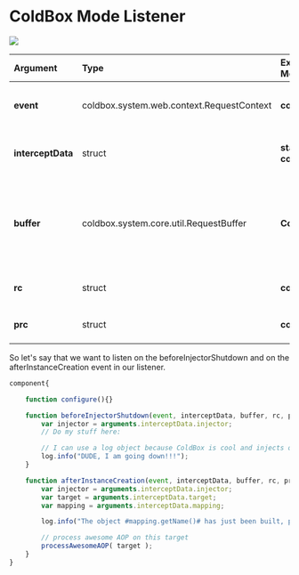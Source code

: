 # ColdBox Mode Listener

![](../../../.gitbook/assets/coldboxlistener.jpg)

| **Argument** | **Type** | **Execution Mode** | **Description** |
| :--- | :--- | :--- | :--- |
| **event** | coldbox.system.web.context.RequestContext | **coldbox** | The request context of the running request |
| **interceptData** | struct | **standalone-coldbox** | The data structure passed in the event |
| **buffer** | coldbox.system.core.util.RequestBuffer | **ColdBox** | A request buffer object for producing elegant content in ColdBox applications |
| **rc** | struct | **coldbox** | Reference to the `rc` scope |
| **prc** | struct | **coldbox** | Reference to the `prc` scope |

So let's say that we want to listen on the beforeInjectorShutdown and on the afterInstanceCreation event in our listener.

```javascript
component{

    function configure(){}

    function beforeInjectorShutdown(event, interceptData, buffer, rc, prc ){
        var injector = arguments.interceptData.injector;
        // Do my stuff here:

        // I can use a log object because ColdBox is cool and injects one for me already.
        log.info("DUDE, I am going down!!!");
    }

    function afterInstanceCreation(event, interceptData, buffer, rc, prc ){
        var injector = arguments.interceptData.injector;
        var target = arguments.interceptData.target;
        var mapping = arguments.interceptData.mapping;

        log.info("The object #mapping.getName()# has just been built, performing my awesome AOP processing on it.");

        // process awesome AOP on this target
        processAwesomeAOP( target );
    }
}
```

